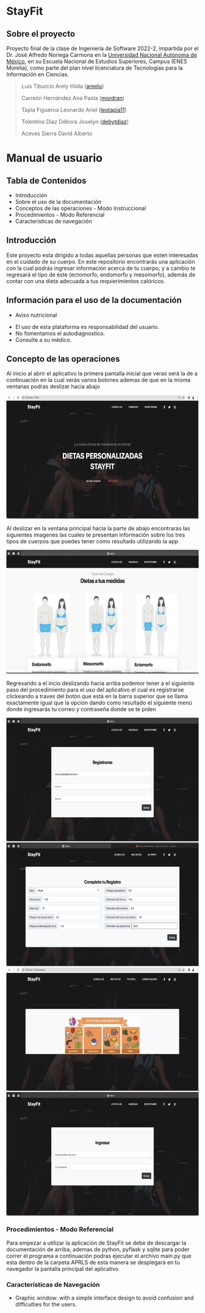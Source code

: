 # StayFit

## Sobre el proyecto
Proyecto final de la clase de Ingeniería de Software 2022-2, impartida por el Dr. José Alfredo Noriega Carmona en la [Universidad Nacional  Autónoma de México](https://www.unam.mx/), en su Escuela Nacional de Estudios Superiores, Campus (ENES Morelia), como parte del plan nivel licenciatura de Tecnologías para la Información en Ciencias.
> 
> Luis Tiburcio Arely Hilda  ([areelu](https://github.com/areelu))
> 
> Carreón Hernández Ana Paola ([mordran](https://github.com/mordran))
> 
> Tapia Figueroa Leonardo Ariel ([leotapia11](https://github.com/leotapia11))
> 
> Tolentino Díaz Débora Joselyn ([debytdiaz](https://github.com/Debytd))
> 
> Aceves Sierra David Alberto  

# Manual de usuario

## Tabla de Contenidos
* Introducción
* Sobre el uso de la documentación
* Conceptos de las operaciones - Modo Instruccional
* Procedimientos - Modo Referencial
* Características de navegación

## Introducción
Este proyecto esta dirigido a todas aquellas personas que esten interesadas en el cuidado de su cuerpo. En este repositorio encontrarás una aplicación con la cual podrás ingresar información acerca de tu cuerpo, y a cambio te regresará el tipo de éste (ectomorfo, endomorfo y mesomorfo), además de contar con una dieta adecuada a tus requierimientos calóricos.

## Información para el uso de la documentación

* Aviso nutricional
- El uso de esta plataforma es responsabilidad del usuario.
- No fomentamos el autodiagnostico.
- Consulte a su médico.

## Concepto de las operaciones
Al inicio al abrir el aplicativo la primera pantalla inicial que veras será la de a continuación en la cual verás varios botones ademas de que en la misma ventanas podras deslizar hacia abajo 

<img src="StayFit_2.png" width="624" height="324">

Al deslizar en la ventana principal hacia la parte de abajo encontraras las siguientes imagenes las cuales te presentan información sobre los tres tipos de cuerpos que puedes tener como resultado utilizando la app

<img src="StayFit_3.png" width="624" height="324">

Regresando a el incio deslizando hacia arriba podemor tener a el siguiente paso del procedimiento para el uso del aplicativo el cual es registrarse clickeando a traves del botón que está en la barra superior que se llama exactamente igual que la opción dando como resultado el siguiente menú donde ingresarás tu correo y contraseña donde se te piden

<img src="StayFit_6.png" width="624" height="324">
<img src="StayFit_5.png" width="624" height="324">
<img src="StayFit_4.png" width="624" height="324">
<img src="StayFit_7.png" width="624" height="324">

 
### Procedimientos - Modo Referencial
Para empezar a utilizar la aplicación de StayFit se debe de descargar la documentación de arriba, ademas de python, pyflask y sqlite para poder correr el programa a continuación podras ejecutar el archivo main.py que esta dentro de la carpeta APRLS de esta manera se desplegará en tu navegador la pantalla principal del aplicativo 

### Características de Navegación
* Graphic window: with a simple interface design to avoid confusion and difficulties for the users.
